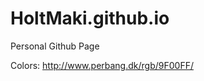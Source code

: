 HoltMaki.github.io
===========================

Personal Github Page

Colors: http://www.perbang.dk/rgb/9F00FF/

